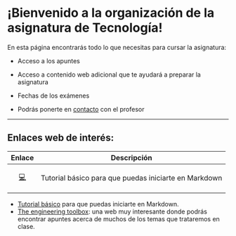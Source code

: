 # ¡Bienvenido a la organización de la asignatura de Tecnología!

En esta página encontrarás todo lo que necesitas para cursar la asignatura:
- Acceso a los apuntes

- Acceso a contenido web adicional que te ayudará a preparar la asignatura

- Fechas de los exámenes

- Podrás ponerte en [contacto](mailto:alu0100813142@ull.edu.es) con el profesor

---

## Enlaces web de interés:

|Enlace|Descripción|
|------|-----------|
|<p align="center">[:computer:](https://markdown-guide.readthedocs.io/en/latest/basics.html)</p>|Tutorial básico para que puedas iniciarte en Markdown|

- [Tutorial básico](https://markdown-guide.readthedocs.io/en/latest/basics.html) para que puedas iniciarte en Markdown.
- [The engineering toolbox](https://www.engineeringtoolbox.com/): una web muy interesante donde podrás encontrar apuntes acerca de muchos de los temas que trataremos en clase.
